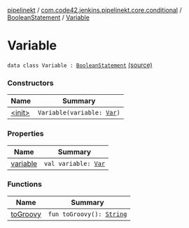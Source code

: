 [pipelinekt](../../../index.md) / [com.code42.jenkins.pipelinekt.core.conditional](../../index.md) / [BooleanStatement](../index.md) / [Variable](./index.md)

# Variable

`data class Variable : `[`BooleanStatement`](../index.md) [(source)](https://github.com/code42/pipelinekt/tree/master/core/src/main/kotlin/com/code42/jenkins/pipelinekt/core/conditional/BooleanStatement.kt#L22)

### Constructors

| Name | Summary |
|---|---|
| [&lt;init&gt;](-init-.md) | `Variable(variable: `[`Var`](../../../com.code42.jenkins.pipelinekt.core.vars/-var/index.md)`)` |

### Properties

| Name | Summary |
|---|---|
| [variable](variable.md) | `val variable: `[`Var`](../../../com.code42.jenkins.pipelinekt.core.vars/-var/index.md) |

### Functions

| Name | Summary |
|---|---|
| [toGroovy](to-groovy.md) | `fun toGroovy(): `[`String`](https://kotlinlang.org/api/latest/jvm/stdlib/kotlin/-string/index.html) |
